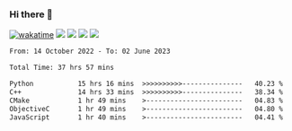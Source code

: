 ### Hi there 👋
[![wakatime](https://wakatime.com/badge/user/368879df-dc38-4b1a-86c4-8a2054a0e074.svg)](https://wakatime.com/@368879df-dc38-4b1a-86c4-8a2054a0e074)
<img src="https://img.shields.io/badge/Windows-0078D6?style=flat&logo=Windows&logoColor=white">
<img src="https://img.shields.io/badge/IntelliJ_IDEA-000000.svg?style=flat&logo=IntelliJ-IDEA&logoColor=white">
<img src="https://img.shields.io/badge/Visual_Studio_Code-007ACC?style=flat&logo=Visual-Studio-Code&logoColor=white">
<img src="https://img.shields.io/badge/Discord-5865F2?label=kano%233578&style=flat&logo=discord&logoColor=white">
<br>


<!--START_SECTION:waka-->

```txt
From: 14 October 2022 - To: 02 June 2023

Total Time: 37 hrs 57 mins

Python           15 hrs 16 mins  >>>>>>>>>>---------------   40.23 %
C++              14 hrs 33 mins  >>>>>>>>>>---------------   38.34 %
CMake            1 hr 49 mins    >------------------------   04.83 %
ObjectiveC       1 hr 49 mins    >------------------------   04.80 %
JavaScript       1 hr 40 mins    >------------------------   04.41 %
```

<!--END_SECTION:waka-->
